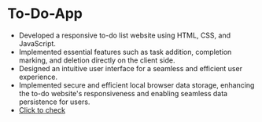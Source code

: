 # To-Do-App
* Developed a responsive to-do list website using HTML, CSS, and JavaScript.
* Implemented essential features such as task addition, completion marking, and deletion directly on the client side.
* Designed an intuitive user interface for a seamless and efficient user experience.
* Implemented secure and efficient local browser data storage, enhancing the to-do website's responsiveness and enabling seamless data persistence for users.
* [Click to check](https://yuvi9186.github.io/To-Do-App/)

